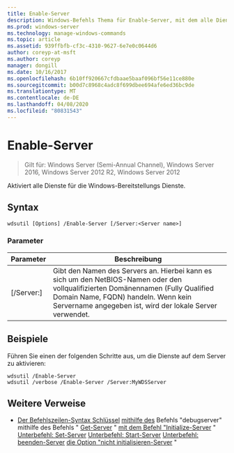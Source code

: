 ```yaml
---
title: Enable-Server
description: Windows-Befehls Thema für Enable-Server, mit dem alle Dienste für Windows-Bereitstellungs Dienste aktiviert werden.
ms.prod: windows-server
ms.technology: manage-windows-commands
ms.topic: article
ms.assetid: 939ffbfb-cf3c-4310-9627-6e7e0c0644d6
author: coreyp-at-msft
ms.author: coreyp
manager: dongill
ms.date: 10/16/2017
ms.openlocfilehash: 6b10ff920667cfdbaae5baaf096bf56e11ce880e
ms.sourcegitcommit: b00d7c8968c4adc8f699dbee694afe6ed36bc9de
ms.translationtype: MT
ms.contentlocale: de-DE
ms.lasthandoff: 04/08/2020
ms.locfileid: "80831543"
---
```

# <a name="enable-server"></a>Enable-Server

>Gilt für: Windows Server (Semi-Annual Channel), Windows Server 2016, Windows Server 2012 R2, Windows Server 2012

Aktiviert alle Dienste für die Windows-Bereitstellungs Dienste.

## <a name="syntax"></a>Syntax
```
wdsutil [Options] /Enable-Server [/Server:<Server name>]
```
### <a name="parameters"></a>Parameter
|Parameter|Beschreibung|
|-------|--------|
|[/Server:<Server name>]|Gibt den Namen des Servers an. Hierbei kann es sich um den NetBIOS-Namen oder den vollqualifizierten Domänennamen (Fully Qualified Domain Name, FQDN) handeln. Wenn kein Servername angegeben ist, wird der lokale Server verwendet.|
## <a name="examples"></a><a name=BKMK_examples></a>Beispiele
Führen Sie einen der folgenden Schritte aus, um die Dienste auf dem Server zu aktivieren:
```
wdsutil /Enable-Server
wdsutil /verbose /Enable-Server /Server:MyWDSServer
```
## <a name="additional-references"></a>Weitere Verweise
- [Der Befehlszeilen-Syntax Schlüssel](command-line-syntax-key.md)
[mithilfe des](using-the-disable-server-command.md) Befehls "debugserver"
mithilfe des Befehls " [Get-Server](using-the-get-server-command.md) "
[mit dem Befehl "Initialize-Server](using-the-initialize-server-command.md) "
[Unterbefehl: Set-Server](subcommand-set-server.md)
[Unterbefehl: Start-Server](subcommand-start-server.md)
[Unterbefehl: beenden-Server](subcommand-stop-server.md)
[die Option "nicht initialisieren-Server](the-uninitialize-server-option.md) "
